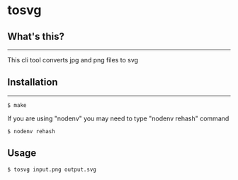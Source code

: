 # tosvg

## What's this?
---
This cli tool converts jpg and png files to svg

## Installation
---
```
$ make
```

If you are using "nodenv" you may need to type "nodenv rehash" command

```
$ nodenv rehash
```

## Usage

```
$ tosvg input.png output.svg
```
